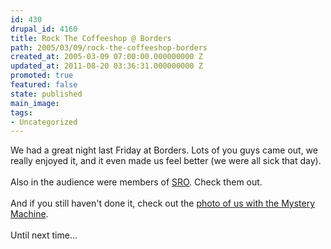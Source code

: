 ```yaml
---
id: 430
drupal_id: 4160
title: Rock The Coffeeshop @ Borders
path: 2005/03/09/rock-the-coffeeshop-borders
created_at: 2005-03-09 07:00:00.000000000 Z
updated_at: 2011-08-20 03:36:31.000000000 Z
promoted: true
featured: false
state: published
main_image: 
tags:
- Uncategorized
---
```

We had a great night last Friday at Borders. Lots of you guys came out, we really enjoyed it, and it even made us feel better (we were all sick that day).<br /><br />Also in the audience were members of <a href="http://www.srorocks.com/">SRO</a>. Check them out.<br /><br />And if you still haven't done it, check out the <a href="http://www.reddingbrothers.com/photos/">photo of us with the Mystery Machine</a>.<br /><br />Until next time...
